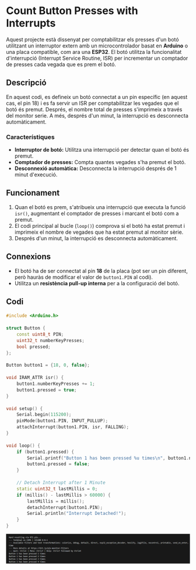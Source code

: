 # Count Button Presses with Interrupts

Aquest projecte està dissenyat per comptabilitzar els presses d'un botó utilitzant un interruptor extern amb un microcontrolador basat en **Arduino** o una placa compatible, com ara una **ESP32**. El botó utilitza la funcionalitat d'interrupció (Interrupt Service Routine, ISR) per incrementar un comptador de presses cada vegada que es prem el botó.

## Descripció

En aquest codi, es defineix un botó connectat a un pin específic (en aquest cas, el pin 18) i es fa servir un ISR per comptabilitzar les vegades que el botó és premut. Després, el nombre total de presses s'imprimeix a través del monitor serie. A més, després d'un minut, la interrupció es desconnecta automàticament.

### Característiques

- **Interruptor de botó:** Utilitza una interrupció per detectar quan el botó és premut.
- **Comptador de presses:** Compta quantes vegades s'ha premut el botó.
- **Desconnexió automàtica:** Desconnecta la interrupció després de 1 minut d'execució.

## Funcionament

1. Quan el botó es prem, s'atribueix una interrupció que executa la funció `isr()`, augmentant el comptador de presses i marcant el botó com a premut.
2. El codi principal al bucle (`loop()`) comprova si el botó ha estat premut i imprimeix el nombre de vegades que ha estat premut al monitor sèrie.
3. Després d'un minut, la interrupció es desconnecta automàticament.

## Connexions

- El botó ha de ser connectat al pin **18** de la placa (pot ser un pin diferent, però hauràs de modificar el valor de `button1.PIN` al codi).
- Utilitza un **resistència pull-up interna** per a la configuració del botó.

## Codi

```cpp
#include <Arduino.h>

struct Button {
    const uint8_t PIN;
    uint32_t numberKeyPresses;
    bool pressed;
};

Button button1 = {18, 0, false};

void IRAM_ATTR isr() {
    button1.numberKeyPresses += 1;
    button1.pressed = true;
}

void setup() {
    Serial.begin(115200);
    pinMode(button1.PIN, INPUT_PULLUP);
    attachInterrupt(button1.PIN, isr, FALLING);
}

void loop() {
    if (button1.pressed) {
        Serial.printf("Button 1 has been pressed %u times\n", button1.numberKeyPresses);
        button1.pressed = false;
    }

    // Detach Interrupt after 1 Minute
    static uint32_t lastMillis = 0;
    if (millis() - lastMillis > 60000) {
        lastMillis = millis();
        detachInterrupt(button1.PIN);
        Serial.println("Interrupt Detached!");
    }
}

```
![Foto](fotoBoton1.png)
